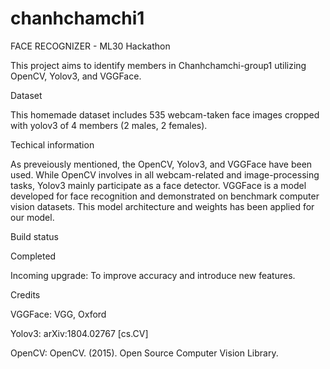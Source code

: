 # chanhchamchi1
FACE RECOGNIZER - ML30 Hackathon

This project aims to identify members in Chanhchamchi-group1 utilizing OpenCV, Yolov3, and VGGFace.


Dataset

This homemade dataset includes 535 webcam-taken face images cropped with yolov3 of 4 members (2 males, 2 females).


Techical information

As preveiously mentioned, the OpenCV, Yolov3, and VGGFace have been used. While OpenCV involves in all webcam-related and image-processing tasks, Yolov3 mainly participate as a face detector. VGGFace is a model developed for face recognition and demonstrated on benchmark computer vision datasets. This model architecture and weights has been applied for our model.


Build status

Completed

Incoming upgrade: To improve accuracy and introduce new features.


Credits

VGGFace: VGG, Oxford 

Yolov3: arXiv:1804.02767 [cs.CV]

OpenCV: OpenCV. (2015). Open Source Computer Vision Library.
